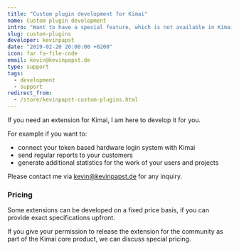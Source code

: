 ```yaml
---
title: "Custom plugin development for Kimai"
name: Custom plugin development
intro: "Want to have a special feature, which is not available in Kimai? I can develop it for you!"
slug: custom-plugins
developer: kevinpapst
date: "2019-02-20 20:00:00 +0200"
icon: far fa-file-code
email: kevin@kevinpapst.de
type: support
tags:
  - development
  - support
redirect_from:
  - /store/kevinpapst-custom-plugins.html
---
```


If you need an extension for Kimai, I am here to develop it for you. 

For example if you want to: 

- connect your token based hardware login system with Kimai 
- send regular reports to your customers
- generate additional statistics for the work of your users and projects

Please contact me via [kevin@kevinpapst.de](mailto:kevin@kevinpapst.de) for any inquiry.

### Pricing
 
Some extensions can be developed on a fixed price basis, if you can provide exact specifications upfront.

If you give your permission to release the extension for the community as part of the Kimai core product, 
we can discuss special pricing.  


